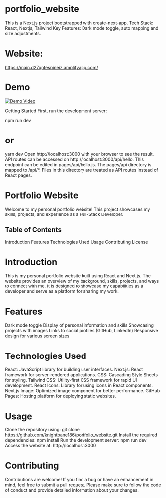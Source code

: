 # portfolio_website

This is a Next.js project bootstrapped with create-next-app. Tech Stack: React, Nextjs, Tailwind Key Features: Dark mode toggle, auto mapping and size adjustments.
# Website:  
https://main.d27qntespineiz.amplifyapp.com/ 
# Demo

[![Demo Video](http://img.youtube.com/vi/MieTegAk5-A/0.jpg)](http://www.youtube.com/watch?v=MieTegAk5-A)





Getting Started First, run the development server:

npm run dev

# or

yarn dev Open http://localhost:3000 with your browser to see the result. API routes can be accessed on http://localhost:3000/api/hello. This endpoint can be edited in pages/api/hello.js. The pages/api directory is mapped to /api/*. Files in this directory are treated as API routes instead of React pages.

# Portfolio Website

Welcome to my personal portfolio website! This project showcases my skills, projects, and experience as a Full-Stack Developer.

## Table of Contents

Introduction
Features
Technologies Used
Usage
Contributing
License

# Introduction

This is my personal portfolio website built using React and Next.js. The website provides an overview of my background, skills, projects, and ways to connect with me. It is designed to showcase my capabilities as a developer and serve as a platform for sharing my work.

# Features

Dark mode toggle
Display of personal information and skills
Showcasing projects with images
Links to social profiles (GitHub, LinkedIn)
Responsive design for various screen sizes

# Technologies Used

React: JavaScript library for building user interfaces.
Next.js: React framework for server-rendered applications.
CSS: Cascading Style Sheets for styling.
Tailwind CSS: Utility-first CSS framework for rapid UI development.
React Icons: Library for using icons in React components.
Next.js Image: Optimized image component for better performance.
GitHub Pages: Hosting platform for deploying static websites.

# Usage

Clone the repository using: git clone https://github.com/knightbane186/portfolio_website.git
Install the required dependencies: npm install
Run the development server: npm run dev
Access the website at: http://localhost:3000

# Contributing

Contributions are welcome! If you find a bug or have an enhancement in mind, feel free to submit a pull request. Please make sure to follow the code of conduct and provide detailed information about your changes.


